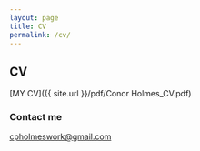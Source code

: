 ```yaml
---
layout: page
title: CV
permalink: /cv/
---
```

## CV
 [MY CV]({{ site.url }}/pdf/Conor Holmes_CV.pdf)
### Contact me

[cpholmeswork@gmail.com](mailto:cpholmeswork@gmail.com)
